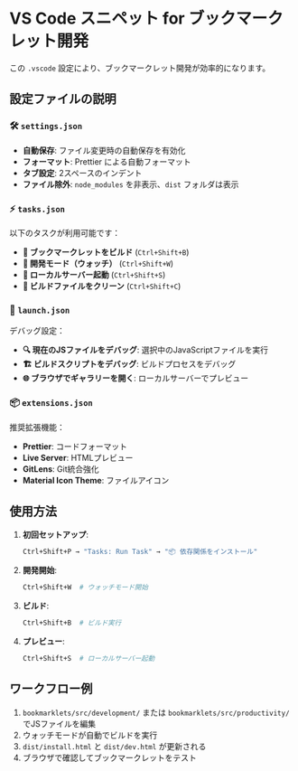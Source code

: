 # VS Code スニペット for ブックマークレット開発

この `.vscode` 設定により、ブックマークレット開発が効率的になります。

## 設定ファイルの説明

### 🛠️ `settings.json`
- **自動保存**: ファイル変更時の自動保存を有効化
- **フォーマット**: Prettier による自動フォーマット
- **タブ設定**: 2スペースのインデント
- **ファイル除外**: `node_modules` を非表示、`dist` フォルダは表示

### ⚡ `tasks.json`
以下のタスクが利用可能です：
- **🔨 ブックマークレットをビルド** (`Ctrl+Shift+B`)
- **👀 開発モード（ウォッチ）** (`Ctrl+Shift+W`)
- **🚀 ローカルサーバー起動** (`Ctrl+Shift+S`)
- **🧹 ビルドファイルをクリーン** (`Ctrl+Shift+C`)

### 🐛 `launch.json`
デバッグ設定：
- **🔍 現在のJSファイルをデバッグ**: 選択中のJavaScriptファイルを実行
- **🏗️ ビルドスクリプトをデバッグ**: ビルドプロセスをデバッグ
- **🌐 ブラウザでギャラリーを開く**: ローカルサーバーでプレビュー

### 📦 `extensions.json`
推奨拡張機能：
- **Prettier**: コードフォーマット
- **Live Server**: HTMLプレビュー
- **GitLens**: Git統合強化
- **Material Icon Theme**: ファイルアイコン

## 使用方法

1. **初回セットアップ**:
   ```bash
   Ctrl+Shift+P → "Tasks: Run Task" → "📦 依存関係をインストール"
   ```

2. **開発開始**:
   ```bash
   Ctrl+Shift+W  # ウォッチモード開始
   ```

3. **ビルド**:
   ```bash
   Ctrl+Shift+B  # ビルド実行
   ```

4. **プレビュー**:
   ```bash
   Ctrl+Shift+S  # ローカルサーバー起動
   ```

## ワークフロー例

1. `bookmarklets/src/development/` または `bookmarklets/src/productivity/` でJSファイルを編集
2. ウォッチモードが自動でビルドを実行
3. `dist/install.html` と `dist/dev.html` が更新される
4. ブラウザで確認してブックマークレットをテスト

